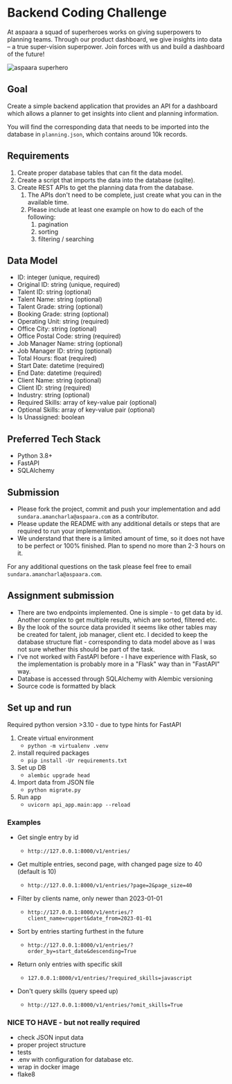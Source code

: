 # Backend Coding Challenge

At aspaara a squad of superheroes works on giving superpowers to planning teams.
Through our product dashboard, we give insights into data – a true super-vision
superpower. Join forces with us and build a dashboard of the future!

![aspaara superhero](aspaara_superhero.png)

## Goal

Create a simple backend application that provides an API for a dashboard which
allows a planner to get insights into client and planning information.

You will find the corresponding data that needs to be imported into the database
in `planning.json`, which contains around 10k records.

## Requirements

1. Create proper database tables that can fit the data model.
2. Create a script that imports the data into the database (sqlite).
3. Create REST APIs to get the planning data from the database.
    1. The APIs don't need to be complete, just create what you can in the
       available time.
    2. Please include at least one example on how to do each of the following:
        1. pagination
        2. sorting
        3. filtering / searching

## Data Model

* ID: integer (unique, required)
* Original ID: string (unique, required)
* Talent ID: string (optional)
* Talent Name: string (optional)
* Talent Grade: string (optional)
* Booking Grade: string (optional)
* Operating Unit: string (required)
* Office City: string (optional)
* Office Postal Code: string (required)
* Job Manager Name: string (optional)
* Job Manager ID: string (optional)
* Total Hours: float (required)
* Start Date: datetime (required)
* End Date: datetime (required)
* Client Name: string (optional)
* Client ID: string (required)
* Industry: string (optional)
* Required Skills: array of key-value pair (optional)
* Optional Skills: array of key-value pair (optional)
* Is Unassigned: boolean

## Preferred Tech Stack

* Python 3.8+
* FastAPI
* SQLAlchemy

## Submission

* Please fork the project, commit and push your implementation and add
  `sundara.amancharla@aspaara.com` as a contributor.
* Please update the README with any additional details or steps that are
  required to run your implementation.
* We understand that there is a limited amount of time, so it does not have to
  be perfect or 100% finished. Plan to spend no more than 2-3 hours on it.

For any additional questions on the task please feel free to email
`sundara.amancharla@aspaara.com`.


## Assignment submission

- There are two endpoints implemented. One is simple - to get data by id. Another complex to get multiple results, which are sorted, filtered etc.
- By the look of the source data provided it seems like other tables may be created for talent, job manager, client etc. I decided to keep the database structure flat - corresponding to data model above as I was not sure whether this should be part of the task.
- I've not worked with FastAPI before - I have experience with Flask, so the implementation is probably more in a "Flask" way than in "FastAPI" way.
- Database is accessed through SQLAlchemy with Alembic versioning
- Source code is formatted by black

## Set up and run
Required python version >3.10 - due to type hints for FastAPI

1) Create virtual environment
   - `python -m virtualenv .venv`
2) install required packages
   - `pip install -Ur requirements.txt`
3) Set up DB
   - `alembic upgrade head`
4) Import data from JSON file
   - `python migrate.py`
5) Run app
   - `uvicorn api_app.main:app --reload`

### Examples
- Get single entry by id
  - `http://127.0.0.1:8000/v1/entries/`

- Get multiple entries, second page, with changed page size to 40 (default is 10)
  - `http://127.0.0.1:8000/v1/entries/?page=2&page_size=40`

- Filter by clients name, only newer than 2023-01-01
  - `http://127.0.0.1:8000/v1/entries/?client_name=ruppert&date_from=2023-01-01`

- Sort by entries starting furthest in the future
  - `http://127.0.0.1:8000/v1/entries/?order_by=start_date&descending=True`

- Return only entries with specific skill
  - `127.0.0.1:8000/v1/entries/?required_skills=javascript`

- Don't query skills (query speed up)
  - `http://127.0.0.1:8000/v1/entries/?omit_skills=True`


### NICE TO HAVE - but not really required
- check JSON input data
- proper project structure
- tests
- .env with configuration for database etc.
- wrap in docker image
- flake8